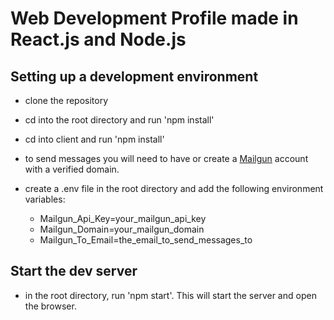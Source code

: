 # Web Development Profile made in React.js and Node.js

## Setting up a development environment
* clone the repository
* cd into the root directory and run 'npm install'
* cd into client and run 'npm install'

* to send messages you will need to have or create a [Mailgun](https://app.mailgun.com) account with a verified domain.
* create a .env file in the root directory and add the following environment variables:
  * Mailgun_Api_Key=your_mailgun_api_key
  * Mailgun_Domain=your_mailgun_domain
  * Mailgun_To_Email=the_email_to_send_messages_to

## Start the dev server
* in the root directory, run 'npm start'. This will start the server and open the browser.
